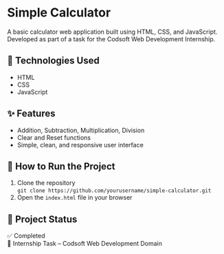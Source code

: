 # Simple Calculator

A basic calculator web application built using HTML, CSS, and JavaScript. Developed as part of a task for the Codsoft Web Development Internship.

## 🔧 Technologies Used
- HTML
- CSS
- JavaScript

## ✨ Features
- Addition, Subtraction, Multiplication, Division
- Clear and Reset functions
- Simple, clean, and responsive user interface


## 🚀 How to Run the Project
1. Clone the repository  
   `git clone https://github.com/yourusername/simple-calculator.git`
2. Open the `index.html` file in your browser

## 📌 Project Status
✅ Completed  
📁 Internship Task – Codsoft Web Development Domain


